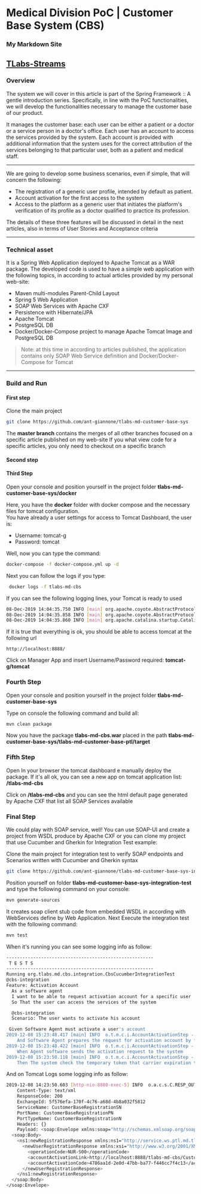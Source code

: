 # Medical Division PoC | Customer Base System (CBS)

### My Markdown Site
[TLabs-Streams](https://tstreams.netlify.com/)
---

### Overview
The system we will cover in this article is part of the Spring Framework :: A gentle introduction series. Specifically, in line with the PoC functionalities, we will develop the functionalities necessary to manage the customer base of our product.  

It manages the customer base: each user can be either a patient or a doctor or a service person in a doctor's office. Each user has an account to access the services provided by the system. Each account is provided with additional information that the system uses for the correct attribution of the services belonging to that particular user, both as a patient and medical staff.  

---
We are going to develop some business scenarios, even if simple, that will concern the following:  

- The registration of a generic user profile, intended by default as patient.
- Account activation for the first access to the system
- Access to the platform as a generic user that initiates the platform's verification of its profile as a doctor qualified to practice its profession.

The details of these three features will be discussed in detail in the next articles, also in terms of User Stories and Acceptance criteria

---

### Technical asset
It is a Spring Web Application deployed to Apache Tomcat as a WAR package.
The developed code is used to have a simple web application with the following topics, in according to actual articles provided by my personal web-site:
- Maven multi-modules Parent-Child Layout
- Spring 5 Web Application
- SOAP Web Services with Apache CXF
- Persistence with Hibernate/JPA
- Apache Tomcat
- PostgreSQL DB
- Docker/Docker-Compose project to manage Apache Tomcat Image and PostgreSQL DB

> Note: at this time in according to articles published, the application contains only SOAP Web Service definition and Docker/Docker-Compose for Tomcat

---
### Build and Run

#### First step

Clone the main project

```bash
git clone https://github.com/ant-giannone/tlabs-md-customer-base-sys
```

The **master branch** contains the merges of all other branches focused on a specific article published on my web-site
If you what view code for a specific articles, you only need to checkout on a specific branch


#### Second step

#### Third Step

Open your console and position yourself in the project folder **tlabs-md-customer-base-sys/docker**  

Here, you have the **docker** folder with docker compose and the necessary files for tomcat configuration.  
You have already a user settings for access to Tomcat Dashboard, the user is: 
- Username: tomcat-g
- Password: tomcat

Well, now you can type the command:  

```bash
docker-compose -f docker-compose.yml up -d
```

Next you can follow the logs if you type:
```bash
 docker logs -f tlabs-md-cbs
```

If you can see the following logging lines, your Tomcat is ready to used
```bash
08-Dec-2019 14:04:35.750 INFO [main] org.apache.coyote.AbstractProtocol.start Starting ProtocolHandler ["http-nio-8080"]
08-Dec-2019 14:04:35.858 INFO [main] org.apache.coyote.AbstractProtocol.start Starting ProtocolHandler ["ajp-nio-8009"]
08-Dec-2019 14:04:35.860 INFO [main] org.apache.catalina.startup.Catalina.start Server startup in 12716 ms
```

If it is true that everything is ok, you should be able to access tomcat at the following url
```
http://localhost:8888/
```

Click on Manager App and insert Username/Password required: **tomcat-g/tomcat**


### Fourth Step

Open your console and position yourself in the project folder **tlabs-md-customer-base-sys**  

Type on console the following command and build all:

```bash
mvn clean package
```

Now you have the package **tlabs-md-cbs.war** placed in the path **tlabs-md-customer-base-sys/tlabs-md-customer-base-ptl/target**


### Fifth Step

Open In your browser the tomcat dashboard e manually deploy the package. If it's all ok, you can see a new app on tomcat application list: **/tlabs-md-cbs**  

Click on **/tlabs-md-cbs** and you can see the html default page generated by Apache CXF that list all SOAP Services available

### Final Step

We could play with SOAP service, well! You can use SOAP-UI and create a project from WSDL produce by Apache CXF or you can clone my project that use Cucumber and Gherkin for Integration Test example:


Clone the main project for integration test to verify SOAP endpoints and Scenarios written with Cucumber and Gherkin syntax

```bash
git clone https://github.com/ant-giannone/tlabs-md-customer-base-sys-integration-test
```

Position yourself on folder **tlabs-md-customer-base-sys-integration-test** and type the following command on your console:

```bash
mvn generate-sources
```
It creates soap client stub code from embedded WSDL in according with WebServices define by Web Application. 
Next Execute the integration test with the following command:

```bash
mvn test
```
When it's running you can see some logging info as follow:
```bash
-------------------------------------------------------
 T E S T S
-------------------------------------------------------
Running org.tlabs.md.cbs.integration.CbsCucumberIntegrationTest
@cbs-integration
Feature: Activation Account
  As a software agent
  I want to be able to request activation account for a specific user
  So That the user can access the services of the system

  @cbs-integration
  Scenario: The user wants to activate his account   

 Given Software Agent must activate a user's account                                                                                                                                       # AccountActivationStep.prepareSoftwareAgent()
2019-12-08 15:23:48.417 [main] INFO  o.t.m.c.i.AccountActivationStep - SOAP Request Preparing
    And Software Agent prepares the request for activation account by filling it with the following data: temporary token, credential                                                         # AccountActivationStep.prepareRequest()
2019-12-08 15:23:48.422 [main] INFO  o.t.m.c.i.AccountActivationStep - SOAP Request Sending
    When Agent software sends the activation request to the system                                                                                                                            # AccountActivationStep.sendRequest()
2019-12-08 15:23:50.118 [main] INFO  o.t.m.c.i.AccountActivationStep - Handle Response
    Then The system check the temporary token that carrier expiration time and identity info and returns a response containing the following information: operation result code, message info # AccountActivationStep.handleResponse()                                                                                                                                         # features/ActivationCode.feature:8
```

And on Tomcat Logs some logging info as follow:
```bash
2019-12-08 14:23:50.603 [http-nio-8080-exec-5] INFO  o.a.c.s.C.RESP_OUT - RESP_OUT
    Content-Type: text/xml
    ResponseCode: 200
    ExchangeId: 5f576efa-170f-4c76-a68d-4b8a032f5812
    ServiceName: CustomerBaseRegistrationSN
    PortName: CustomerBaseRegistrationPN
    PortTypeName: CustomerBaseRegistrationN
    Headers: {}
    Payload: <soap:Envelope xmlns:soap="http://schemas.xmlsoap.org/soap/envelope/">
  <soap:Body>
    <ns1:newRegistrationResponse xmlns:ns1="http://service.ws.ptl.md.tlabs.org/">
      <newUserRegistrationResponse xmlns:xsi="http://www.w3.org/2001/XMLSchema-instance" xmlns:ns2="http://service.ws.ptl.md.tlabs.org/" xsi:type="ns2:newUserRegistrationResponse">
        <operationCode>NUR-S00</operationCode>
        <accountActivationLink>http://localhost:8888/tlabs-md-cbs/CustomerBaseManagerWs</accountActivationLink>
        <accountActivationCode>4786aa1d-2e0d-47bb-ba77-f446cc7f4c13</accountActivationCode>
      </newUserRegistrationResponse>
    </ns1:newRegistrationResponse>
  </soap:Body>
</soap:Envelope>
```
